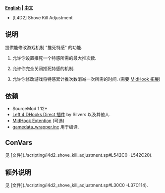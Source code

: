 **[English](./README.md) | [中文](./README-cn.md)**

* [L4D2] Shove Kill Adjustment

## 说明

提供能修改游戏机制 "推死特感" 的功能.  

1. 允许你设置推死一个特感所需的最大推次数.

2. 允许你完全关闭推死特感的机制.

3. 允许你修改游戏将特感累计推次数消减一次所需的时间. (需要 [MidHook 拓展](https://github.com/Scags/SM-MidHooks))

## 依赖

* SourceMod 1.12+
* [Left 4 DHooks Direct 插件](https://forums.alliedmods.net/showthread.php?t=321696) by Silvers 以及其他人.
* [MidHook Extention](https://github.com/Scags/SM-MidHooks) (可选)
* [gamedata_wrapper.inc](https://github.com/blueblur0730/modified-plugins/blob/main/include/gamedata_wrapper.inc) 用于编译.

## ConVars

见 [文件](./scripting/l4d2_shove_kill_adjustment.sp#L542C0 -L542C20).

## 额外说明

见 [文件](./scripting/l4d2_shove_kill_adjustment.sp#L30C0 -L37C114).